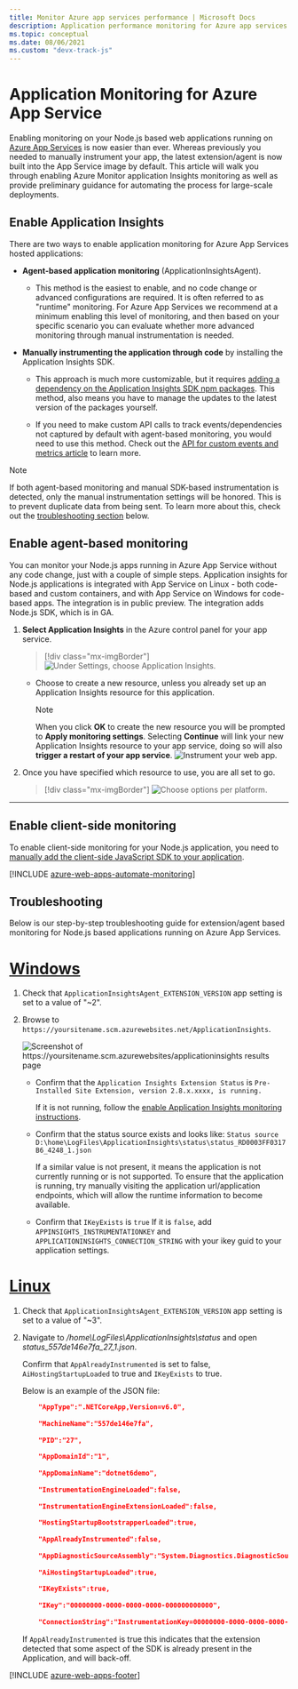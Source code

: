 ```yaml
---
title: Monitor Azure app services performance | Microsoft Docs
description: Application performance monitoring for Azure app services with Node.js. Chart load and response time, dependency information, and set alerts on performance.
ms.topic: conceptual
ms.date: 08/06/2021
ms.custom: "devx-track-js"
---
```


# Application Monitoring for Azure App Service

Enabling monitoring on your Node.js based web applications running on [Azure App Services](../../app-service/index.yml) is now easier than ever. Whereas previously you needed to manually instrument your app, the latest extension/agent is now built into the App Service image by default. This article will walk you through enabling Azure Monitor application Insights monitoring as well as provide preliminary guidance for automating the process for large-scale deployments.


## Enable Application Insights

There are two ways to enable application monitoring for Azure App Services hosted applications:

* **Agent-based application monitoring** (ApplicationInsightsAgent).  
    * This method is the easiest to enable, and no code change or advanced configurations are required. It is often referred to as "runtime" monitoring. For Azure App Services we recommend at a minimum enabling this level of monitoring, and then based on your specific scenario you can evaluate whether more advanced monitoring through manual instrumentation is needed.

* **Manually instrumenting the application through code** by installing the Application Insights SDK.

    * This approach is much more customizable, but it requires [adding a dependency on the Application Insights SDK npm packages](./nodejs.md). This method, also means you have to manage the updates to the latest version of the packages yourself.

    * If you need to make custom API calls to track events/dependencies not captured by default with agent-based monitoring, you would need to use this method. Check out the [API for custom events and metrics article](./api-custom-events-metrics.md) to learn more.

> [!NOTE]
> If both agent-based monitoring and manual SDK-based instrumentation is detected, only the manual instrumentation settings will be honored. This is to prevent duplicate data from being sent. To learn more about this, check out the [troubleshooting section](#troubleshooting) below.
## Enable agent-based monitoring

You can monitor your Node.js apps running in Azure App Service without any code change, just with a couple of simple steps. Application insights for Node.js applications is integrated with App Service on Linux - both code-based and custom containers, and with App Service on Windows for code-based apps. The integration is in public preview. The integration adds Node.js SDK, which is in GA. 

1. **Select Application Insights** in the Azure control panel for your app service.

    > [!div class="mx-imgBorder"]
    > ![Under Settings, choose Application Insights.](./media/azure-web-apps/ai-enable.png)
   * Choose to create a new resource, unless you already set up an Application Insights resource for this application. 

     > [!NOTE]
     > When you click **OK** to create the new resource you will be prompted to **Apply monitoring settings**. Selecting **Continue** will link your new Application Insights resource to your app service, doing so will also **trigger a restart of your app service**. 
    ![Instrument your web app.](./media/azure-web-apps/create-resource-01.png)

2. Once you have specified which resource to use, you are all set to go. 

    > [!div class="mx-imgBorder"]
    > ![Choose options per platform.](./media/azure-web-apps/app-service-node.png)
---

## Enable client-side monitoring


To enable client-side monitoring for your Node.js application, you need to [manually add the client-side JavaScript SDK to your application](./javascript.md).

[!INCLUDE [azure-web-apps-automate-monitoring](./azure-web-apps-automate-monitoring.md)]


## Troubleshooting

Below is our step-by-step troubleshooting guide for extension/agent based monitoring for Node.js based applications running on Azure App Services.

# [Windows](#tab/windows)

1. Check that `ApplicationInsightsAgent_EXTENSION_VERSION` app setting is set to a value of "~2".
2. Browse to `https://yoursitename.scm.azurewebsites.net/ApplicationInsights`.  

    ![Screenshot of https://yoursitename.scm.azurewebsites/applicationinsights results page](./media/azure-web-apps/app-insights-sdk-status.png)

    - Confirm that the `Application Insights Extension Status` is `Pre-Installed Site Extension, version 2.8.x.xxxx, is running.` 

         If it is not running, follow the [enable Application Insights monitoring instructions](#enable-application-insights).

    - Confirm that the status source exists and looks like: `Status source D:\home\LogFiles\ApplicationInsights\status\status_RD0003FF0317B6_4248_1.json`

         If a similar value is not present, it means the application is not currently running or is not supported. To ensure that the application is running, try manually visiting the application url/application endpoints, which will allow the runtime information to become available.

    - Confirm that `IKeyExists` is `true`
        If it is `false`, add `APPINSIGHTS_INSTRUMENTATIONKEY` and `APPLICATIONINSIGHTS_CONNECTION_STRING` with your ikey guid to your application settings.


# [Linux](#tab/linux)

1. Check that `ApplicationInsightsAgent_EXTENSION_VERSION` app setting is set to a value of "~3".
2. Navigate to */home\LogFiles\ApplicationInsights\status* and open *status_557de146e7fa_27_1.json*.

    Confirm that `AppAlreadyInstrumented` is set to false, `AiHostingStartupLoaded` to true and `IKeyExists` to true.

    Below is an example of the JSON file:

    ```json
        "AppType":".NETCoreApp,Version=v6.0",
                
        "MachineName":"557de146e7fa",
                
        "PID":"27",
                
        "AppDomainId":"1",
                
        "AppDomainName":"dotnet6demo",
                
        "InstrumentationEngineLoaded":false,
                
        "InstrumentationEngineExtensionLoaded":false,
                
        "HostingStartupBootstrapperLoaded":true,
                
        "AppAlreadyInstrumented":false,
                
        "AppDiagnosticSourceAssembly":"System.Diagnostics.DiagnosticSource, Version=6.0.0.0, Culture=neutral, PublicKeyToken=cc7b13ffcd2ddd51",
                
        "AiHostingStartupLoaded":true,
                
        "IKeyExists":true,
                
        "IKey":"00000000-0000-0000-0000-000000000000",
                
        "ConnectionString":"InstrumentationKey=00000000-0000-0000-0000-000000000000;IngestionEndpoint=https://westus-0.in.applicationinsights.azure.com/"
    
    ```

    If `AppAlreadyInstrumented` is true this indicates that the extension detected that some aspect of the SDK is already present in the Application, and will back-off.


[!INCLUDE [azure-web-apps-footer](./azure-web-apps-footer.md)]